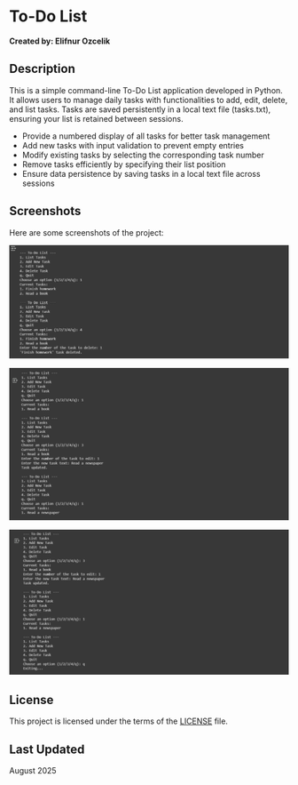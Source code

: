 # To-Do List

**Created by: Elifnur Ozcelik**

## Description
This is a simple command-line To-Do List application developed in Python. It allows users to manage daily tasks with functionalities to add, edit, delete, and list tasks. Tasks are saved persistently in a local text file (tasks.txt), ensuring your list is retained between sessions.


- Provide a numbered display of all tasks for better task management
- Add new tasks with input validation to prevent empty entries
- Modify existing tasks by selecting the corresponding task number
- Remove tasks efficiently by specifying their list position
- Ensure data persistence by saving tasks in a local text file across sessions


## Screenshots

Here are some screenshots of the project:

![to-do list screenshot 0](to_do_list_screenshot_0.png)  

![to-do list screenshot 1](to_do_list_screenshot_1.png)  

![to-do list screenshot 2](to_do_list_screenshot_2.png)  

## License

This project is licensed under the terms of the [LICENSE](LICENSE.md) file.

## Last Updated

August 2025
